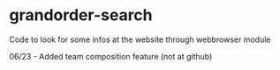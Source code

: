 # grandorder-search
Code to look for some infos at the website through webbrowser module

06/23 - Added team composition feature (not at github)
